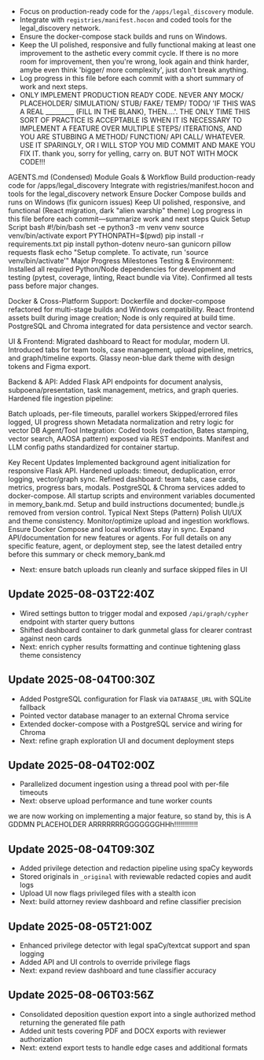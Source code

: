 - Focus on production-ready code for the `/apps/legal_discovery` module.
- Integrate with `registries/manifest.hocon` and coded tools for the legal_discovery network.
- Ensure the docker-compose stack builds and runs on Windows.
- Keep the UI polished, responsive and fully functional making at least one improvement to the asthetic every commit cycle. If there is no more room          for improvement, then you're wrong, look again and think harder, amybe even think 'bigger/ more complexity', just don't break anything.
- Log progress in this file before each commit with a short summary of work and next steps.
- ONLY IMPLEMENT PRODUCTION READY CODE. NEVER ANY MOCK/ PLACEHOLDER/ SIMULATION/ STUB/ FAKE/ TEMP/ TODO/ 'IF THIS WAS A REAL _________ (FILL IN THE BLANK), THEN....'. THE ONLY TIME THIS SORT OF PRACTICE IS ACCEPTABLE IS WHEN IT IS NECESSARY TO IMPLEMENT A FEATURE OVER MULTIPLE STEPS/ ITERATIONS, AND YOU ARE STUBBING A METHOD/ FUNCTION/ API CALL/ WHATEVER. USE IT SPARINGLY, OR I WILL STOP YOU MID COMMIT AND MAKE YOU FIX IT. thank you, sorry for yelling, carry on. BUT NOT WITH MOCK CODE!!!


AGENTS.md (Condensed)
Module Goals & Workflow
Build production-ready code for /apps/legal_discovery
Integrate with registries/manifest.hocon and tools for the legal_discovery network
Ensure Docker Compose builds and runs on Windows (fix gunicorn issues)
Keep UI polished, responsive, and functional (React migration, dark "alien warship" theme)
Log progress in this file before each commit—summarize work and next steps
Quick Setup Script
bash
#!/bin/bash
set -e
python3 -m venv venv
source venv/bin/activate
export PYTHONPATH=$(pwd)
pip install -r requirements.txt
pip install python-dotenv neuro-san gunicorn pillow requests flask
echo "Setup complete. To activate, run 'source venv/bin/activate'"
Major Progress Milestones
Testing & Environment:
Installed all required Python/Node dependencies for development and testing (pytest, coverage, linting, React bundle via Vite). Confirmed all tests pass before major changes.

Docker & Cross-Platform Support:
Dockerfile and docker-compose refactored for multi-stage builds and Windows compatibility. React frontend assets built during image creation; Node is only required at build time.
PostgreSQL and Chroma integrated for data persistence and vector search.

UI & Frontend:
Migrated dashboard to React for modular, modern UI.
Introduced tabs for team tools, case management, upload pipeline, metrics, and graph/timeline exports.
Glassy neon-blue dark theme with design tokens and Figma export.

Backend & API:
Added Flask API endpoints for document analysis, subpoena/presentation, task management, metrics, and graph queries.
Hardened file ingestion pipeline:

Batch uploads, per-file timeouts, parallel workers
Skipped/errored files logged, UI progress shown
Metadata normalization and retry logic for vector DB
Agent/Tool Integration:
Coded tools (redaction, Bates stamping, vector search, AAOSA pattern) exposed via REST endpoints.
Manifest and LLM config paths standardized for container startup.

Key Recent Updates
Implemented background agent initialization for responsive Flask API.
Hardened uploads: timeout, deduplication, error logging, vector/graph sync.
Refined dashboard: team tabs, case cards, metrics, progress bars, modals.
PostgreSQL & Chroma services added to docker-compose.
All startup scripts and environment variables documented in memory_bank.md.
Setup and build instructions documented; bundle.js removed from version control.
Typical Next Steps (Pattern)
Polish UI/UX and theme consistency.
Monitor/optimize upload and ingestion workflows.
Ensure Docker Compose and local workflows stay in sync.
Expand API/documentation for new features or agents.
For full details on any specific feature, agent, or deployment step, see the latest detailed entry before this summary or check memory_bank.md

- Next: ensure batch uploads run cleanly and surface skipped files in UI

## Update 2025-08-03T22:40Z
- Wired settings button to trigger modal and exposed `/api/graph/cypher` endpoint with starter query buttons
- Shifted dashboard container to dark gunmetal glass for clearer contrast against neon cards
- Next: enrich cypher results formatting and continue tightening glass theme consistency

## Update 2025-08-04T00:30Z
- Added PostgreSQL configuration for Flask via `DATABASE_URL` with SQLite fallback
- Pointed vector database manager to an external Chroma service
- Extended docker-compose with a PostgreSQL service and wiring for Chroma
- Next: refine graph exploration UI and document deployment steps

## Update 2025-08-04T02:00Z
- Parallelized document ingestion using a thread pool with per-file timeouts
- Next: observe upload performance and tune worker counts


we are now working on implementing a major feature, so stand by, this is  A GDDMN PLACEHOLDER ARRRRRRRGGGGGGGHHh!!!!!!!!!!!!
## Update 2025-08-04T09:30Z
- Added privilege detection and redaction pipeline using spaCy keywords
- Stored originals in `_original` with reviewable redacted copies and audit logs
- Upload UI now flags privileged files with a stealth icon
- Next: build attorney review dashboard and refine classifier precision

## Update 2025-08-05T21:00Z
- Enhanced privilege detector with legal spaCy/textcat support and span logging
- Added API and UI controls to override privilege flags
- Next: expand review dashboard and tune classifier accuracy

## Update 2025-08-06T03:56Z
- Consolidated deposition question export into a single authorized method returning the generated file path
- Added unit tests covering PDF and DOCX exports with reviewer authorization
- Next: extend export tests to handle edge cases and additional formats
